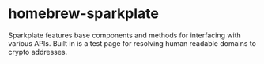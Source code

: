 # homebrew-sparkplate
Sparkplate features base components and methods for interfacing with various APIs. Built in is a test page for resolving human readable domains to crypto addresses.


